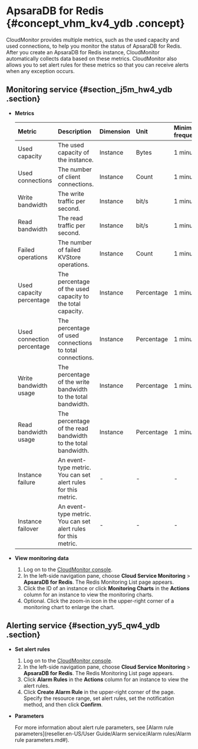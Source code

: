 # ApsaraDB for Redis {#concept_vhm_kv4_ydb .concept}

CloudMonitor provides multiple metrics, such as the used capacity and used connections, to help you monitor the status of ApsaraDB for Redis. After you create an ApsaraDB for Redis instance, CloudMonitor automatically collects data based on these metrics. CloudMonitor also allows you to set alert rules for these metrics so that you can receive alerts when any exception occurs.

## Monitoring service {#section_j5m_hw4_ydb .section}

-   **Metrics** 

    |Metric|Description|Dimension|Unit|Minimum frequency|
    |:-----|:----------|:--------|:---|:----------------|
    |Used capacity|The used capacity of the instance.|Instance|Bytes|1 minute|
    |Used connections|The number of client connections.|Instance|Count|1 minute|
    |Write bandwidth|The write traffic per second.|Instance|bit/s|1 minute|
    |Read bandwidth|The read traffic per second.|Instance|bit/s|1 minute|
    |Failed operations|The number of failed KVStore operations.|Instance|Count|1 minute|
    |Used capacity percentage|The percentage of the used capacity to the total capacity.|Instance|Percentage|1 minute|
    |Used connection percentage|The percentage of used connections to total connections.|Instance|Percentage|1 minute|
    |Write bandwidth usage|The percentage of the write bandwidth to the total bandwidth.|Instance|Percentage|1 minute|
    |Read bandwidth usage|The percentage of the read bandwidth to the total bandwidth.|Instance|Percentage|1 minute|
    |Instance failure|An event-type metric. You can set alert rules for this metric.|-|-|-|
    |Instance failover|An event-type metric. You can set alert rules for this metric.|-|-|-|


-   **View monitoring data** 
    1.  Log on to the [CloudMonitor console](https://partners-intl.console.aliyun.com/#/cms).
    2.  In the left-side navigation pane, choose **Cloud Service Monitoring** \> **ApsaraDB for Redis**. The Redis Monitoring List page appears.
    3.  Click the ID of an instance or click **Monitoring Charts** in the **Actions** column for an instance to view the monitoring charts. 
    4.  Optional. Click the zoom-in icon in the upper-right corner of a monitoring chart to enlarge the chart.

## Alerting service {#section_yy5_qw4_ydb .section}

-   **Set alert rules** 
    1.  Log on to the [CloudMonitor console](https://partners-intl.console.aliyun.com/#/cms).
    2.  In the left-side navigation pane, choose **Cloud Service Monitoring** \> **ApsaraDB for Redis**. The Redis Monitoring List page appears.
    3.  Click **Alarm Rules** in the **Actions** column for an instance to view the alert rules.
    4.  Click **Create Alarm Rule** in the upper-right corner of the page. Specify the resource range, set alert rules, set the notification method, and then click **Confirm**.
-   **Parameters** 

    For more information about alert rule parameters, see [Alarm rule parameters](reseller.en-US/User Guide/Alarm service/Alarm rules/Alarm rule parameters.md#).


